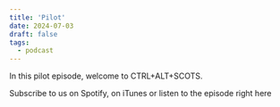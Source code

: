 ```yaml
---
title: 'Pilot'
date: 2024-07-03
draft: false
tags:
  - podcast
---
```


In this pilot episode, welcome to CTRL+ALT+SCOTS. 

Subscribe to us on Spotify, on iTunes or listen to the episode right here